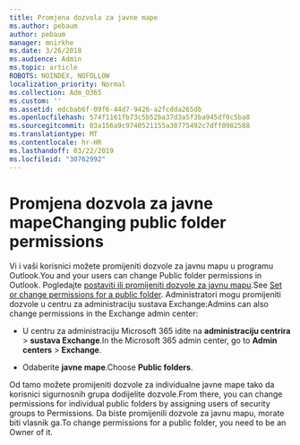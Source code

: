 ```yaml
---
title: Promjena dozvola za javne mape
ms.author: pebaum
author: pebaum
manager: mnirkhe
ms.date: 3/26/2018
ms.audience: Admin
ms.topic: article
ROBOTS: NOINDEX, NOFOLLOW
localization_priority: Normal
ms.collection: Adm_O365
ms.custom: ''
ms.assetid: edcbab6f-09f6-44d7-9426-a2fcdda265db
ms.openlocfilehash: 574f1161fb73c5b52ba37d3a5f3ba945df0c5ba8
ms.sourcegitcommit: 03a156a9c9740521155a30775492c7dff0982588
ms.translationtype: MT
ms.contentlocale: hr-HR
ms.lasthandoff: 03/22/2019
ms.locfileid: "30762992"
---
```

# <a name="changing-public-folder-permissions"></a><span data-ttu-id="5625c-102">Promjena dozvola za javne mape</span><span class="sxs-lookup"><span data-stu-id="5625c-102">Changing public folder permissions</span></span>

<span data-ttu-id="5625c-103">Vi i vaši korisnici možete promijeniti dozvole za javnu mapu u programu Outlook.</span><span class="sxs-lookup"><span data-stu-id="5625c-103">You and your users can change Public folder permissions in Outlook.</span></span> <span data-ttu-id="5625c-104">Pogledajte [postaviti ili promijeniti dozvole za javnu mapu](https://support.office.com/article/set-or-change-permissions-for-a-public-folder-b2e0440c-7873-48ec-9ff2-b1a20b723005).</span><span class="sxs-lookup"><span data-stu-id="5625c-104">See [Set or change permissions for a public folder](https://support.office.com/article/set-or-change-permissions-for-a-public-folder-b2e0440c-7873-48ec-9ff2-b1a20b723005).</span></span> <span data-ttu-id="5625c-105">Administratori mogu promijeniti dozvole u centru za administraciju sustava Exchange:</span><span class="sxs-lookup"><span data-stu-id="5625c-105">Admins can also change permissions in the Exchange admin center:</span></span>
  
- <span data-ttu-id="5625c-106">U centru za administraciju Microsoft 365 idite na **administraciju centrira** \> **sustava Exchange**.</span><span class="sxs-lookup"><span data-stu-id="5625c-106">In the Microsoft 365 admin center, go to **Admin centers** \> **Exchange**.</span></span>
    
- <span data-ttu-id="5625c-107">Odaberite **javne mape**.</span><span class="sxs-lookup"><span data-stu-id="5625c-107">Choose **Public folders**.</span></span>
    
<span data-ttu-id="5625c-108">Od tamo možete promijeniti dozvole za individualne javne mape tako da korisnici sigurnosnih grupa dodijelite dozvole.</span><span class="sxs-lookup"><span data-stu-id="5625c-108">From there, you can change permissions for individual public folders by assigning users of security groups to Permissions.</span></span> <span data-ttu-id="5625c-109">Da biste promijenili dozvole za javnu mapu, morate biti vlasnik ga.</span><span class="sxs-lookup"><span data-stu-id="5625c-109">To change permissions for a public folder, you need to be an Owner of it.</span></span>
  

